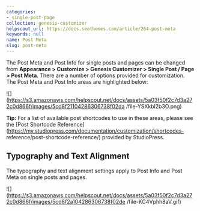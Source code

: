 ```yaml
---
categories:
- single-post-page
collection: genesis-customizer
helpscout_url: https://docs.seothemes.com/article/264-post-meta
keywords: null
name: Post Meta
slug: post-meta
---
```

The Post Meta and Post Info for single posts and pages can be changed from
**Appearance > Customize > Genesis Customizer > Single Post / Page > Post
Meta**. There are a number of options provided for customization. The Post
Meta and Post Info areas are highlighted below:

![](https://s3.amazonaws.com/helpscout.net/docs/assets/5a03f50f2c7d3a272c0d866f/images/5cd8f21104286306738f02da
/file-YSXkbl2b3O.png)

**Tip:**  For a list of available post shortcodes to use in these areas,
please see the [Post Shortcode
Reference](https://my.studiopress.com/documentation/customization/shortcodes-
reference/post-shortcode-reference/) provided by StudioPress.

## Typography and Text Alignment

The typography and text alignment settings apply to Post Info and Post Meta on
single posts and pages.

![](https://s3.amazonaws.com/helpscout.net/docs/assets/5a03f50f2c7d3a272c0d866f/images/5cd8f2a104286306738f02de
/file-KC4Vphh8aV.gif)

